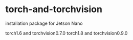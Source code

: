 # torch-and-torchvision
installation package for Jetson Nano

torch1.6 and torchvision0.7.0
torch1.8 and torchvision0.9.0

